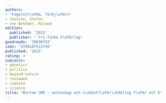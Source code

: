 ```yaml
---
authors:
- "Fagerstr\xF6m, Torbj\xF6rn"
- Jansson, Stefan
- von Bothmer, Roland
edition:
  published: '2015'
  publisher: " Fri Tanke F\xF6rlag"
goodreads: '29630743'
isbn: '9789187513749'
published: '2015'
rating: 4
subjects:
- genetics
- politics
- beyond-nature
- reviewed
- svenska
- science
title: "Bortom GMO : vetenskap och v\xE4xtf\xF6r\xE4dling f\xF6r ett h\xE5llbart jordbruk"
---
```


